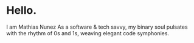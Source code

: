 # Hello.
I am Mathias Nunez
As a software & tech savvy, my binary soul pulsates with the rhythm of 0s and 1s, weaving elegant code symphonies.